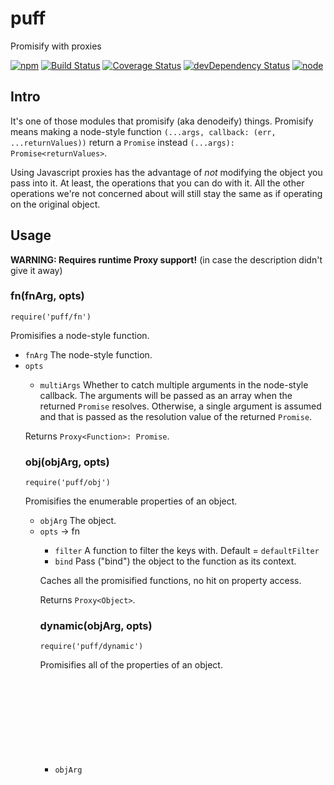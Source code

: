 # puff

Promisify with proxies

[![npm](https://img.shields.io/npm/v/puff.svg?style=flat-square)](https://www.npmjs.com/package/puff)
[![Build Status](https://img.shields.io/travis/seangenabe/puff/master.svg?style=flat-square)](https://travis-ci.org/seangenabe/puff)
[![Coverage Status](https://img.shields.io/coveralls/seangenabe/puff/master.svg?style=flat-square)](https://coveralls.io/github/seangenabe/puff?branch=master)
[![devDependency Status](https://img.shields.io/david/dev/seangenabe/puff.svg?style=flat-square)](https://david-dm.org/seangenabe/puff#info=devDependencies)
[![node](https://img.shields.io/node/v/puff.svg?style=flat-square)](https://nodejs.org/en/download/)

## Intro

It's one of those modules that promisify (aka denodeify) things. Promisify means making a node-style function `(...args, callback: (err, ...returnValues))` return a `Promise` instead `(...args): Promise<returnValues>`.

Using Javascript proxies has the advantage of _not_ modifying the object you pass into it. At least, the operations that you can do with it. All the other operations we're not concerned about will still stay the same as if operating on the original object.

## Usage

**WARNING: Requires runtime Proxy support!** (in case the description didn't give it away)

### fn(fnArg, opts)

`require('puff/fn')`

Promisifies a node-style function.

* `fnArg` <Function> The node-style function.
* `opts` <Object>
  * `multiArgs` <Boolean> Whether to catch multiple arguments in the node-style callback. The arguments will be passed as an array when the returned `Promise` resolves. Otherwise, a single argument is assumed and that is passed as the resolution value of the returned `Promise`.

Returns `Proxy<Function>: Promise`.

### obj(objArg, opts)

`require('puff/obj')`

Promisifies the enumerable properties of an object.

* `objArg` <Object> The object.
* `opts` <Object> → fn
  * `filter` <Function> A function to filter the keys with. Default = `defaultFilter`
  * `bind` <Boolean> Pass ("bind") the object to the function as its context.

Caches all the promisified functions, no hit on property access.

Returns `Proxy<Object>`.

### dynamic(objArg, opts)

`require('puff/dynamic')`

Promisifies all of the properties of an object.

* `objArg` <Object> The object.
* `opts` <Object> → fn
  * `filter` <Function> A function to filter which keys should be promisified when called. Default = `defaultFilter`
  * `bind` <Boolean> Pass ("bind") the object to the function as its context.

Simplified proxy creation but takes a small hit on property access.

Functions defined on `Object.prototype` as well as some reserved words such as `constructor` and `prototype` are always excluded.

Returns `Proxy<Object>`.

### class(constructorFn, opts)

`require('puff/class')`

Promisifies the properties of an instance of a class after the instance is created, given the class.

* `constructorFn` <Function> The class (constructor function).
* `opts` <Object> → dynamic
  * `bind` has no effect here, so it won't be passed on.

Returns `Proxy<Function>`.

#### Why use dynamic instead of obj?

This is to support Javascript's multiple inheritance model. Using obj is fine if we will be able to know for sure what keys are defined on an object. It's definitely possible if we enumerate all the keys on the object's prototype chain. But if an object inherits from multiple prototypes, there's no way we can find that out. (If there is, please do let me know.)

### auto(objArg, opts)

`require('puff')` **(main module)**

Runs the object through `obj` and possibly `fn` if it's a function.

* `objArg` <Object> | <Function>
* `opts` <Object> → obj, → fn

### defaultFilter(key)

(Internal) The default filter. It filters out strings ending with "Sync".

### Chaining modules together

It is recommended that you know the type of the thing you want to promisify.

For plain objects, you can just use `obj`.
```javascript
x = require('puff/obj')(x)
```

For hybrid function / function containers, you can use `auto`.
```javascript
x = require('puff')(x)
```

But you can also chain calls to `fn` and `obj` to achieve the same result:
```javascript
x = require('puff/fn')(require('puff/obj')(x))
```

The point is that you can mix and match the modules provided to match your needs.

### Notes

`→` means "also passed to (the right side)"

## Special thanks

* Portions of code are derived from `pify`.
* Thanks to the npm team for support with this package!

## License

MIT

